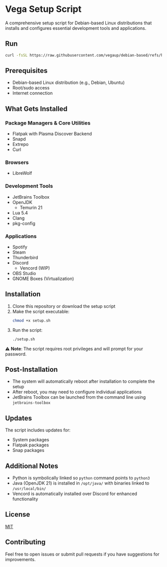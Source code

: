 # Vega Setup Script

A comprehensive setup script for Debian-based Linux distributions that installs and configures essential development tools and applications.

## Run

```bash
curl -fsSL https://raw.githubusercontent.com/vegaup/debian-based/refs/heads/main/setup.sh | bash
```

## Prerequisites

- Debian-based Linux distribution (e.g., Debian, Ubuntu)
- Root/sudo access
- Internet connection

## What Gets Installed

### Package Managers & Core Utilities
- Flatpak with Plasma Discover Backend
- Snapd
- Extrepo
- Curl

### Browsers
- LibreWolf

### Development Tools
- JetBrains Toolbox
- OpenJDK
   - Temurin 21
- Lua 5.4
- Clang
- pkg-config

### Applications
- Spotify
- Steam
- Thunderbird
- Discord
   - Vencord (WIP)
- OBS Studio
- GNOME Boxes (Virtualization)

## Installation

1. Clone this repository or download the setup script
2. Make the script executable:
   ```bash
   chmod +x setup.sh
   ```
3. Run the script:
   ```bash
   ./setup.sh
   ```

⚠️ **Note**: The script requires root privileges and will prompt for your password.

## Post-Installation

- The system will automatically reboot after installation to complete the setup
- After reboot, you may need to configure individual applications
- JetBrains Toolbox can be launched from the command line using `jetbrains-toolbox`

## Updates

The script includes updates for:
- System packages
- Flatpak packages
- Snap packages

## Additional Notes

- Python is symbolically linked so `python` command points to `python3`
- Java (OpenJDK 21) is installed in `/opt/java/` with binaries linked to `/usr/local/bin/`
- Vencord is automatically installed over Discord for enhanced functionality

## License

[MIT](LICENSE.md)

## Contributing

Feel free to open issues or submit pull requests if you have suggestions for improvements.
